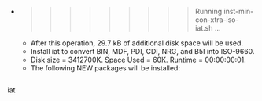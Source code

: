 * >>>>>>>>> Running inst-min-con-xtra-iso-iat.sh ...
  * After this operation, 29.7 kB of additional disk space will be used.
  * Install iat to convert BIN, MDF, PDI, CDI, NRG, and B5I into ISO-9660.
  * Disk size = 3412700K. Space Used = 60K. Runtime = 00:00:00:01.
  * The following NEW packages will be installed:
  ```bash
iat
  ```
